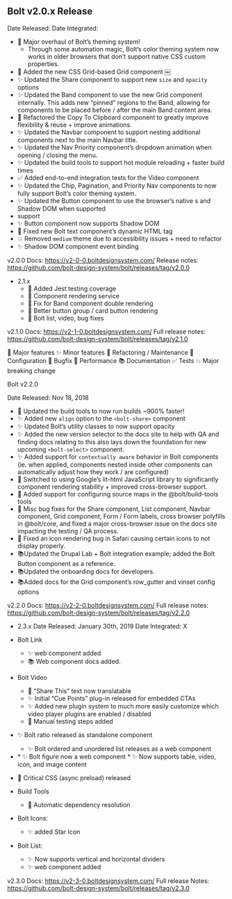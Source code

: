 
## Bolt v2.0.x Release
Date Released:
Date Integrated:

* 🎉 Major overhaul of Bolt’s theming system! 
    * Through some automation magic, Bolt’s color theming system now works in older browsers that don’t support native CSS custom properties.
* 🎉 Added the new CSS Grid-based Grid component
￼
* ✨ Updated the Share component to support new `size` and `opacity` options
* ✨ Updated the Band component to use the new Grid component internally. This adds new “pinned” regions to the Band, allowing for components to be placed before / after the main Band content area.
* 🔨 Refactored the Copy To Clipboard component to greatly improve flexibility & reuse + improve animations.
* ✨ Updated the Navbar component to support nesting additional components next to the main Navbar title.
* ✨ Updated the Nav Priority component’s dropdown animation when opening / closing the menu.
* ✨ Updated the build tools to support hot module reloading + faster build times
* ✅ Added end-to-end integration tests for the Video component
* ✨ Updated the Chip, Pagination, and Priority Nav components to now fully support Bolt’s color theming system.
* ✨ Updated the Button component to use the browser’s native <slot>s and Shadow DOM when supported
* support
* ✨ Button component now supports Shadow DOM
* 🐛 Fixed new Bolt text component’s dynamic HTML tag
* 💥 Removed `medium` theme due to accessibility issues + need to refactor
* ✨ Shadow DOM component event binding

v2.0.0 Docs: https://v2-0-0.boltdesignsystem.com/ 
Release notes: https://github.com/bolt-design-system/bolt/releases/tag/v2.0.0 


* 2.1.x
    * 🎉 Added Jest testing coverage
    * 🎉 Component rendering service
    * 🐛 Fix for Band component double rendering
    * 🐛 Better button group / card button rendering
    * 🐛 Bolt list, video, bug fixes

v2.1.0 Docs: https://v2-1-0.boltdesignsystem.com/ 
Full release notes: https://github.com/bolt-design-system/bolt/releases/tag/v2.1.0 

🎉 Major features 
✨ Minor features
🔨 Refactoring / Maintenance
🔧 Configuration
🐛 Bugfix
🐎 Performance
📚 Documentation
✅ Tests
💥 Major breaking change

Bolt v2.2.0

Date Released: Nov 18, 2018

* 🐎 Updated the build tools to now run builds ~900% faster!
* ✨ Added new `align` option to the `<bolt-share>` component
* ✨ Updated Bolt’s utility classes to now support opacity 
* ✨ Added the new version selector to the docs site to help with QA and finding docs relating to  this also lays down the foundation for new upcoming `<bolt-select>` component.
* ✨ Added support for `contextually aware` behavior in Bolt components (ie. when applied, components nested inside other components can automatically adjust how they work / are configured)
* 🔨 Switched to using Google’s lit-html JavaScript library to significantly component rendering stability + improved cross-browser support.
* 🔧 Added support for configuring source maps in the @bolt/build-tools tools
* 🐛 Misc bug fixes for the Share component, List component, Navbar component, Grid component, Form / Form labels, cross browser polyfills in @bolt/core, and fixed a major cross-browser issue on the docs site impacting the testing / QA process.
* 🐛 Fixed an icon rendering bug in Safari causing certain icons to not display properly.
* 📚Updated the Drupal Lab + Bolt integration example; added the Bolt Button component as a reference.
* 📚Updated the onboarding docs for developers.
* 📚Added docs for the Grid component’s row_gutter and vinset config options

v2.2.0 Docs: https://v2-2-0.boltdesignsystem.com/ 
Full release notes: https://github.com/bolt-design-system/bolt/releases/tag/v2.2.0 


* 2.3.x
Date Released: January 30th, 2019
Date Integrated: X

* Bolt Link
  * ✨ <bolt-link> web component added
  * 📚 Web component docs added.
* Bolt Video
  * 🐛 “Share This” text now translatable
  * ✨ Initial “Cue Points” plug-in released for embedded CTAs
  * ✨ Added new plugin system to much more easily customize which video player plugins are enabled / disabled
  * 🚨 Manual testing steps added
* ✨ Bolt ratio released as standalone component
  * ✨ Bolt ordered and unordered list releases as a web component
* <bolt-figure>
  * ✨ Bolt figure now a web component
  * ✨ Now supports table, video, icon, and image content
* 🎉 Critical CSS (async preload) released
* Build Tools
  * 🎉 Automatic dependency resolution
* Bolt Icons: 
  * ✨ added Star Icon
* Bolt List: 
  * ✨ Now supports vertical and horizontal dividers
  * ✨<bolt-list> web component added

v2.3.0 Docs: https://v2-3-0.boltdesignsystem.com/ 
Full release Notes: https://github.com/bolt-design-system/bolt/releases/tag/v2.3.0 
